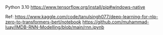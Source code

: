 Python 3.10
https://www.tensorflow.org/install/pip#windows-native

Ref:
https://www.kaggle.com/code/tanulsingh077/deep-learning-for-nlp-zero-to-transformers-bert/notebook
https://github.com/muhammad-luay/IMDB-RNN-Modelling/blob/main/rnn.ipynb